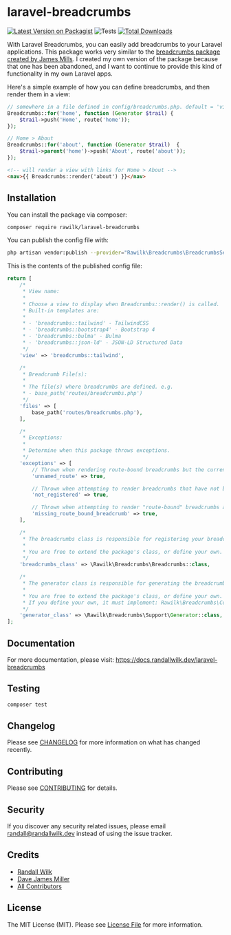 # laravel-breadcrumbs

[![Latest Version on Packagist](https://img.shields.io/packagist/v/rawilk/laravel-breadcrumbs.svg?style=flat-square)](https://packagist.org/packages/rawilk/laravel-breadcrumbs)
![Tests](https://github.com/rawilk/laravel-breadcrumbs/workflows/Tests/badge.svg?style=flat-square)
[![Total Downloads](https://img.shields.io/packagist/dt/rawilk/laravel-breadcrumbs.svg?style=flat-square)](https://packagist.org/packages/rawilk/laravel-breadcrumbs)

With Laravel Breadcrumbs, you can easily add breadcrumbs to your Laravel applications. This package works very similar to the
[breadcrumbs package created by James Mills](https://github.com/davejamesmiller/laravel-breadcrumbs). I created my own version of the
package because that one has been abandoned, and I want to continue to provide this kind of functionality in my own Laravel apps.

Here's a simple example of how you can define breadcrumbs, and then render them in a view:

```php
// somewhere in a file defined in config/breadcrumbs.php. default = 'view' => base_path('routes/breadcrumbs.php')
Breadcrumbs::for('home', function (Generator $trail) {
    $trail->push('Home', route('home'));
});

// Home > About
Breadcrumbs::for('about', function (Generator $trail)  {
    $trail->parent('home')->push('About', route('about'));
});
```

```html
<!-- will render a view with links for Home > About -->
<nav>{{ Breadcrumbs::render('about') }}</nav>
```

## Installation

You can install the package via composer:

```bash
composer require rawilk/laravel-breadcrumbs
```

You can publish the config file with:
```bash
php artisan vendor:publish --provider="Rawilk\Breadcrumbs\BreadcrumbsServiceProvider" --tag="config"
```

This is the contents of the published config file:

```php
return [
    /*
     * View name:
     *
     * Choose a view to display when Breadcrumbs::render() is called.
     * Built-in templates are:
     *
     * - 'breadcrumbs::tailwind' - TailwindCSS
     * - 'breadcrumbs::bootstrap4' - Bootstrap 4
     * - 'breadcrumbs::bulma' - Bulma
     * - 'breadcrumbs::json-ld' - JSON-LD Structured Data
     */
    'view' => 'breadcrumbs::tailwind',

    /*
     * Breadcrumb File(s):
     *
     * The file(s) where breadcrumbs are defined. e.g.
     * - base_path('routes/breadcrumbs.php')
     */
    'files' => [
        base_path('routes/breadcrumbs.php'),
    ],

    /*
     * Exceptions:
     *
     * Determine when this package throws exceptions.
     */
    'exceptions' => [
        // Thrown when rendering route-bound breadcrumbs but the current route doesn't have a name.
        'unnamed_route' => true,

        // Thrown when attempting to render breadcrumbs that have not been registered.
        'not_registered' => true,

        // Thrown when attempting to render "route-bound" breadcrumbs and the named route's breadcrumbs are not defined.
        'missing_route_bound_breadcrumb' => true,
    ],

    /*
     * The breadcrumbs class is responsible for registering your breadcrumbs.
     *
     * You are free to extend the package's class, or define your own.
     */
    'breadcrumbs_class' => \Rawilk\Breadcrumbs\Breadcrumbs::class,

    /*
     * The generator class is responsible for generating the breadcrumbs.
     *
     * You are free to extend the package's class, or define your own.
     * If you define your own, it must implement: Rawilk\Breadcrumbs\Contracts\Generator
     */
    'generator_class' => \Rawilk\Breadcrumbs\Support\Generator::class,
];
```

## Documentation
For more documentation, please visit: https://docs.randallwilk.dev/laravel-breadcrumbs

## Testing

``` bash
composer test
```

## Changelog

Please see [CHANGELOG](CHANGELOG.md) for more information on what has changed recently.

## Contributing

Please see [CONTRIBUTING](CONTRIBUTING.md) for details.

## Security

If you discover any security related issues, please email randall@randallwilk.dev instead of using the issue tracker.

## Credits

- [Randall Wilk](https://github.com/rawilk)
- [Dave James Miller](https://github.com/davejamesmiller/laravel-breadcrumbs)
- [All Contributors](../../contributors)

## License

The MIT License (MIT). Please see [License File](LICENSE.md) for more information.
